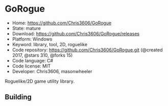 # GoRogue

- Home: https://github.com/Chris3606/GoRogue
- State: mature
- Download: https://github.com/Chris3606/GoRogue/releases
- Platform: Windows
- Keyword: library, tool, 2D, roguelike
- Code repository: https://github.com/Chris3606/GoRogue.git (@created 2017, @stars 310, @forks 15)
- Code language: C#
- Code license: MIT
- Developer: Chris3606, masonwheeler

Roguelike/2D game utility library.

## Building
